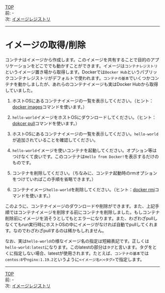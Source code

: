 [TOP](../README.md)   
前: -  
次: [イメージレジストリ](./image-registry.md)  

---

# イメージの取得/削除

コンテナはイメージから作成します。このイメージを共有することで目的のアプリケーションをどこででも動かすことができます。イメージは``コンテナレジストリ``というイメージ置き場から取得します。Dockerでは``Docker Hub``というパブリックコンテナレジストリがデフォルトで使われます。``コンテナの基本``でいくつかコンテナを動かしましたが、あれらのコンテナイメージも実はDocker Hubから取得していました。

1. ホストOSにあるコンテナイメージの一覧を表示してください。（ヒント：[docker images](https://docs.docker.jp/engine/reference/commandline/images.html)コマンドを使います。）

2. ``hello-world``イメージをホストOSにダウンロードしてください。（ヒント：[dokcer pull](https://docs.docker.jp/engine/reference/commandline/pull.html)コマンドを使います。）

3. ホストOSにあるコンテナイメージの一覧を表示してください。``hello-world``が追加されていることを確認してください。

4. ``hello-world``イメージを使いコンテナを起動してください。オプション等はつけなくて良いです。このコンテナは``Hello from Docker!``を表示するだけのものです。

5. コンテナを削除してください。（ちなみに、コンテナ起動時のrmオプションをつけていればこの手順を省略できます。）

6. コンテナイメージ``hello-world``を削除してください。（ヒント：[docker rmi](https://docs.docker.jp/engine/reference/commandline/rmi.html)コマンドを使います。）

このように、コンテナイメージのダウンロードや削除ができます。また、上記手順ではコンテナイメージを削除する前にコンテナを削除しました。もしコンテナ削除前にイメージを消そうとしてもとエラーになります。また、わざわざpullしなくてもrun実行時にホストOSの中にイメージがなければ自動でpullしてくれます。なのでわざわざpullするのは稀かもしれません。

なお、実は``hello-world``の様なイメージ名の指定は短縮表記です。正しくは``hello-world:latest``になります。このlatestの部分は``タグ``と言います。タグをとくに指定しない場合、latestが使用されます。たとえば、``コンテナの基本``では``centos:8``や``nginx:1.19.2``というように``<イメージ名>``:``<タグ>``で指定します。

---

[TOP](../README.md)   
前: -  
次: [イメージレジストリ](./image-registry.md)  

